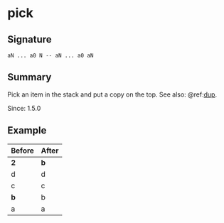 
# pick

## Signature

`aN ... a0 N -- aN ... a0 aN`

## Summary

Pick an item in the stack and put a copy on the top. See also: @ref:[dup](dup.md).

Since: 1.5.0

## Example

| **Before** | **After** |
|------------|-----------|
| **2**      | **b**     |
| d          | d         |
| c          | c         |
| **b**      | b         |
| a          | a         |

